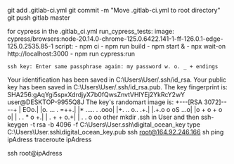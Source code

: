 
git add .gitlab-ci.yml
git commit -m "Move .gitlab-ci.yml to root directory"
git push gitlab master

for cypress in the .gitlab_ci.yml
run_cypress_tests:
  image: cypress/browsers:node-20.14.0-chrome-125.0.6422.141-1-ff-126.0.1-edge-125.0.2535.85-1
  script:
    - npm ci
    - npm run build
    - npm start &
    - npx wait-on http://localhost:3000
    - npm run cypress:run

    ssh key: Enter same passphrase again: my password w. o. _ + endings
Your identification has been saved in C:\Users\User/.ssh/id_rsa.
Your public key has been saved in C:\Users\User/.ssh/id_rsa.pub.
The key fingerprint is:
SHA256:gAqYgi5spxXdrdjyX7b0fQwsZnvtVHlYEj2YkRcY2wY user@DESKTOP-9955Q8J
The key's randomart image is:
+---[RSA 3072]----+
|             EOo.|
|o.  ... .    =++.|
|*  ..... .   .ooo|
|+. .. o..     .+.|
|.+.o o oS    ...o|
|o +   o     + o o|
| .     .   * o +.|
|        . + + o.+|
|         . . o oo
other mkdir .ssh in User and then ssh-keygen -t rsa -b 4096 -f C:\Users\User\.ssh\digital_ocean_key
type C:\Users\User\.ssh\digital_ocean_key.pub
ssh root@164.92.246.166
sh
ping ipAdress
traceroute ipAdress


ssh root@ipAdress



